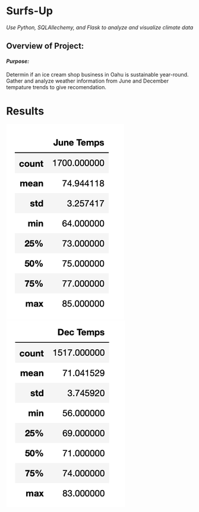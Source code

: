 # **Surfs-Up**
*Use Python, SQLAllechemy, and Flask to analyze and visualize climate data*


## Overview of Project:

#### *Purpose:*
Determin if an ice cream shop business in Oahu is sustainable year-round. Gather and analyze weather information from June and December tempature trends to give recomendation. 

# Results 

![June_Summary_Statistics](June-SummaryStatistics.png)
![December_Summary_Statistics](December-SummaryStatistics.png)
